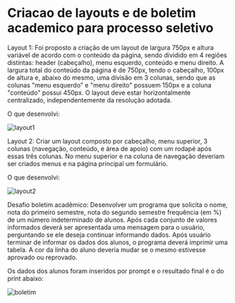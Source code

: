 # Criacao de layouts e de boletim academico para processo seletivo

Layout 1: Foi proposto a criação de um layout de largura 750px e altura variável de acordo com o conteúdo da página, sendo dividido em 4 regiões distintas: header (cabeçalho), menu esquerdo, conteúdo e menu direito. A largura total do conteúdo da página é de 750px, tendo o cabeçalho, 100px de altura e, abaixo do mesmo, uma divisão em 3 colunas, sendo que as colunas "menu esquerdo" e "menu direito" possuem 150px e a coluna "conteúdo" possui 450px. O layout deve estar horizontalmente centralizado, independentemente da resolução adotada.
 
O que desenvolvi:

![layout1](https://user-images.githubusercontent.com/64702147/126085455-ececd0e8-014f-4993-952a-e1883bdb4390.png)


Layout 2: Criar um layout composto por cabeçalho, menu superior, 3 colunas (navegação, conteúdo, e área de apoio) com um rodapé após essas três colunas. No menu superior e na coluna de navegação deveriam ser criados menus e na página principal um formulário.

O que desenvolvi:

![layout2](https://user-images.githubusercontent.com/64702147/126085626-1510ed8f-01f7-4749-bed2-52bab1915684.png)

Desafio boletim acadêmico: Desenvolver um programa que solicita o nome, nota do primeiro semestre, nota do segundo semestre frequência (em %) de um número indeterminado de alunos. Após cada conjunto de valores informados deverá ser apresentada uma mensagem para o usuário, perguntando se ele deseja continuar informando dados. Após usuário terminar de informar os dados dos alunos, o programa deverá imprimir uma tabela. A cor da linha do aluno deveria mudar se o mesmo estivesse aprovado ou reprovado.

Os dados dos alunos foram inseridos por prompt e o resultado final é o do print abaixo:

![boletim](https://user-images.githubusercontent.com/64702147/126085786-d844abcb-186d-4a27-9395-e34c90f0fdac.png)
